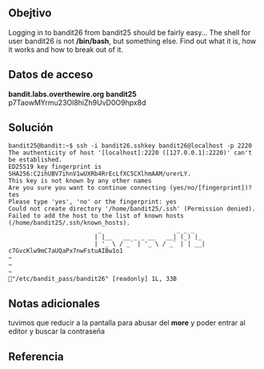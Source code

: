 ## Obejtivo
Logging in to bandit26 from bandit25 should be fairly easy… The shell for user bandit26 is not **/bin/bash**, but something else. Find out what it is, how it works and how to break out of it.
## Datos de acceso
**bandit.labs.overthewire.org**
**bandit25**
p7TaowMYrmu23Ol8hiZh9UvD0O9hpx8d
## Solución 
```
bandit25@bandit:~$ ssh -i bandit26.sshkey bandit26@localhost -p 2220
The authenticity of host '[localhost]:2220 ([127.0.0.1]:2220)' can't be established.
ED25519 key fingerprint is SHA256:C2ihUBV7ihnV1wUXRb4RrEcLfXC5CXlhmAAM/urerLY.
This key is not known by any other names
Are you sure you want to continue connecting (yes/no/[fingerprint])? tes
Please type 'yes', 'no' or the fingerprint: yes
Could not create directory '/home/bandit25/.ssh' (Permission denied).
Failed to add the host to the list of known hosts (/home/bandit25/.ssh/known_hosts).
                         _                     _ _ _
                        | |__   __ _ _ __   __| (_) |_
                        | '_ \ / _` | '_ \ / _` | | __|
c7GvcKlw9mC7aUQaPx7nwFstuAIBw1o1
~                                                                                                                                       ~                                                                                                                                       ~                                                                                                                                      "/etc/bandit_pass/bandit26" [readonly] 1L, 33B
```
## Notas adicionales 
tuvimos que reducir a la pantalla para abusar del **more** y poder entrar al editor y buscar la contraseña
## Referencia
